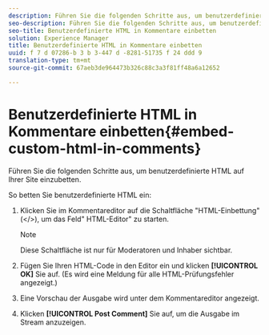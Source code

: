 ```yaml
---
description: Führen Sie die folgenden Schritte aus, um benutzerdefinierte HTML auf Ihrer Site einzubetten.
seo-description: Führen Sie die folgenden Schritte aus, um benutzerdefinierte HTML auf Ihrer Site einzubetten.
seo-title: Benutzerdefinierte HTML in Kommentare einbetten
solution: Experience Manager
title: Benutzerdefinierte HTML in Kommentare einbetten
uuid: f 7 d 07286-b 3 b 3-447 d -8281-51735 f 24 ddd 9
translation-type: tm+mt
source-git-commit: 67aeb3de964473b326c88c3a3f81ff48a6a12652

---
```



# Benutzerdefinierte HTML in Kommentare einbetten{#embed-custom-html-in-comments}

Führen Sie die folgenden Schritte aus, um benutzerdefinierte HTML auf Ihrer Site einzubetten.

So betten Sie benutzerdefinierte HTML ein:
1. Klicken Sie im Kommentareditor auf die Schaltfläche &quot;HTML-Einbettung&quot; (&lt;/&gt;), um das Feld&quot; HTML-Editor&quot; zu starten.

   >[!NOTE]
   >
   >Diese Schaltfläche ist nur für Moderatoren und Inhaber sichtbar.

1. Fügen Sie Ihren HTML-Code in den Editor ein und klicken **[!UICONTROL OK]** Sie auf. (Es wird eine Meldung für alle HTML-Prüfungsfehler angezeigt.)
1. Eine Vorschau der Ausgabe wird unter dem Kommentareditor angezeigt.
1. Klicken **[!UICONTROL Post Comment]** Sie auf, um die Ausgabe im Stream anzuzeigen.
